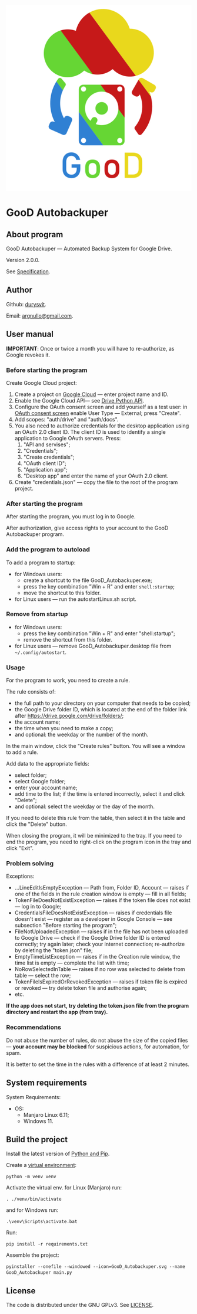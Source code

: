 <picture>
    <source media="(prefers-color-scheme: dark)" srcset="./GooD_Autobackuper.svg">
    <source media="(prefers-color-scheme: light)" srcset="./GooD_Autobackuper.svg">
    <img alt="GooD_Autobackuper" src="./GooD_Autobackuper.svg">
</picture>

# GooD Autobackuper

## About program

GooD Autobackuper — Automated Backup System for Google Drive.

Version 2.0.0.

See [Specification](./doc/specification).

## Author 

Github: [durysvit](https://github.com/durysvit).

Email: argnullo@gmail.com.

## User manual

**IMPORTANT**: Once or twice a month you will have to re-authorize, as Google revokes it.

### Before starting the program

Create Google Cloud project:
1. Create a project on [Google Cloud](https://console.cloud.google.com/projectcreate) — enter project name and ID.
1. Enable the Google Cloud API­— see [Drive Python API](https://developers.google.com/drive/api/quickstart/python).
1. Configure the OAuth consent screen and add yourself as a test user: in [OAuth consent screen](https://console.cloud.google.com/apis/credentials/consent?) enable User Type — External; press "Create".
1. Add scopes: "auth/drive" and "auth/docs".
1. You also need to authorize credentials for the desktop application using an OAuth 2.0 client ID. The client ID is used to identify a single application to Google OAuth servers. Press:
    1. "API and servises";
    1. "Credentials";
    1. "Create credentials";
    1. "OAuth client ID";
    1. "Application app";
    1. "Desktop app" and enter the name of your OAuth 2.0 client.
1. Create "credentials.json" — copy the file to the root of the program project.

### After starting the program

After starting the program, you must log in to Google. 

After authorization, give access rights to your account to the GooD Autobackuper program.

### Add the program to autoload

To add a program to startup:
* for Windows users:
    - create a shortcut to the file GooD_Autobackuper.exe;
    - press the key combination "Win + R" and enter `shell:startup`;
    - move the shortcut to this folder. 
* for Linux users — run the autostartLinux.sh script.

### Remove from startup

* for Windows users:
    - press the key combination "Win + R" and enter "shell:startup";
    - remove the shortcut from this folder. 
* for Linux users — remove GooD_Autobackuper.desktop file from `~/.config/autostart`.

### Usage  

For the program to work, you need to create a rule. 

The rule consists of:
* the full path to your directory on your computer that needs to be copied;
* the Google Drive folder ID, which is located at the end of the folder link after https://drive.google.com/drive/folders/;
* the account name; 
* the time when you need to make a copy;
* and optional: the weekday or the number of the month.

In the main window, click the "Create rules" button. You will see a window to add a rule. 

Add data to the appropriate fields: 
* select folder; 
* select Google folder;
* enter your account name;
* add time to the list; if the time is entered incorrectly, select it and click "Delete";
* and optional: select the weekday or the day of the month.

If you need to delete this rule from the table, then select it in the table and click the "Delete" button.

When closing the program, it will be minimized to the tray. If you need to end the program, you need to right-click on the program icon in the tray and click "Exit".

### Problem solving

Exceptions:
* ...LineEditIsEmptyException — Path from, Folder ID, Account — raises if one of the fields in the rule creation window is empty — fill in all fields;
* TokenFileDoesNotExistException — raises if the token file does not exist — log in to Google;
* CredentialsFileDoesNotExistException — raises if credentials file doesn't exist  — register as a developer in Google Console — see subsection "Before starting the program";
* FileNotUploadedException — raises if in the file has not been uploaded to Google Drive — check if the Google Drive folder ID is entered correctly; try again later; check your internet connection; re-authorize by deleting the "token.json" file;
* EmptyTimeListException — raises if in the Creation rule window, the time list is empty — complete the list with time;
* NoRowSelectedInTable — raises if no row was selected to delete from table — select the row;
* TokenFileIsExpiredOrRevokedException — raises if token file is expired or revoked — try delete token file and authorise again;
* etc.

**If the app does not start, try deleting the token.json file from the program directory and restart the app (from tray).**

### Recommendations

Do not abuse the number of rules, do not abuse the size of the copied files — **your account may be blocked** for suspicious actions, for automation, for spam.

It is better to set the time in the rules with a difference of at least 2 minutes.

## System requirements

System Requirements:
* OS:
    - Manjaro Linux 6.11;
    - Windows 11.

## Build the project

Install the latest version of [Python and Pip](https://www.python.org/).

Create a [virtual environment](https://docs.python.org/uk/3.10/library/venv.html):

```
python -m venv venv
```

Activate the virtual env. for Linux (Manjaro) run:

```
. ./venv/bin/activate
```

and for Windows run:

```
.\venv\Scripts\activate.bat
```

Run:

```
pip install -r requirements.txt
```

Assemble the project:

```
pyinstaller --onefile --windowed --icon=GooD_Autobackuper.svg --name GooD_Autobackuper main.py
```

## License

The code is distributed under the GNU GPLv3. See [LICENSE](./LICENSE).
